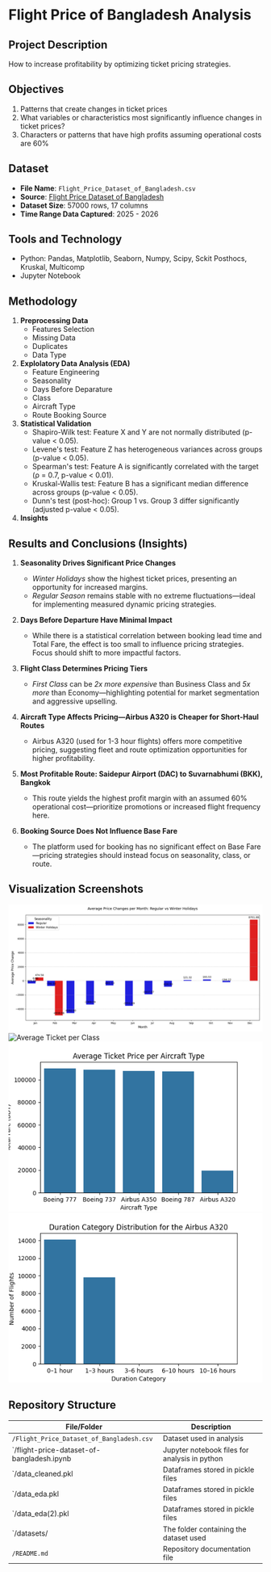 # Flight Price of Bangladesh Analysis

## Project Description
How to increase profitability by optimizing ticket pricing strategies.

## Objectives
1. Patterns that create changes in ticket prices
2. What variables or characteristics most significantly influence changes in ticket prices?
3. Characters or patterns that have high profits assuming operational costs are 60%

## Dataset
- **File Name**: `Flight_Price_Dataset_of_Bangladesh.csv`
- **Source**: [Flight Price Dataset of Bangladesh](https://www.kaggle.com/datasets/mahatiratusher/flight-price-dataset-of-bangladesh)
- **Dataset Size**: 57000 rows, 17 columns
- **Time Range Data Captured**: 2025 - 2026

## Tools and Technology
- Python: Pandas, Matplotlib, Seaborn, Numpy, Scipy, Sckit Posthocs, Kruskal, Multicomp
- Jupyter Notebook

## Methodology
1. **Preprocessing Data**
   - Features Selection
   - Missing Data
   - Duplicates
   - Data Type
2. **Explolatory Data Analysis (EDA)**
   - Feature Engineering
   - Seasonality
   - Days Before Deparature
   - Class
   - Aircraft Type
   - Route Booking Source
4. **Statistical Validation**
   - Shapiro-Wilk test: Feature X and Y are not normally distributed (p-value < 0.05).
   - Levene's test: Feature Z has heterogeneous variances across groups (p-value < 0.05).
   - Spearman's test: Feature A is significantly correlated with the target (ρ = 0.7, p-value < 0.01).
   - Kruskal-Wallis test: Feature B has a significant median difference across groups (p-value < 0.05).
   - Dunn's test (post-hoc): Group 1 vs. Group 3 differ significantly (adjusted p-value < 0.05).
5. **Insights**

## Results and Conclusions (Insights)
1. **Seasonality Drives Significant Price Changes**
    - *Winter Holidays* show the highest ticket prices, presenting an opportunity for increased margins.
    - *Regular Season* remains stable with no extreme fluctuations—ideal for implementing measured dynamic pricing strategies.

2. **Days Before Departure Have Minimal Impact**
    - While there is a statistical correlation between booking lead time and Total Fare, the effect is too small to influence pricing strategies. Focus should shift to more impactful factors.

3. **Flight Class Determines Pricing Tiers**
    - *First Class* can be *2x more expensive* than Business Class and *5x more* than Economy—highlighting potential for market segmentation and aggressive upselling.

4. **Aircraft Type Affects Pricing—Airbus A320 is Cheaper for Short-Haul Routes**
    - Airbus A320 (used for 1-3 hour flights) offers more competitive pricing, suggesting fleet and route optimization opportunities for higher profitability.

5. **Most Profitable Route: Saidepur Airport (DAC) to Suvarnabhumi (BKK), Bangkok**
    - This route yields the highest profit margin with an assumed 60% operational cost—prioritize promotions or increased flight frequency here.

6. **Booking Source Does Not Influence Base Fare**
    - The platform used for booking has no significant effect on Base Fare—pricing strategies should instead focus on seasonality, class, or route.

## Visualization Screenshots
![Average Price Changes](results/avg_price_changes.png)
![Average Ticket per Class](results/avg_ticket_per_Class.png)
![Average Ticket per Aircraft Type](results/avg_ticket_price_per_Type.png)
![Duration Category Distribution for Airbus A320](results/dist_duration_cat.png)


## Repository Structure
| File/Folder                                | Description                                   |
|--------------------------------------------|-----------------------------------------------|
| `/Flight_Price_Dataset_of_Bangladesh.csv`  | Dataset used in analysis                      |
| `/flight-price-dataset-of-bangladesh.ipynb | Jupyter notebook files for analysis in python |
| `/data_cleaned.pkl                         | Dataframes stored in pickle files             |
| `/data_eda.pkl                             | Dataframes stored in pickle files             |
| `/data_eda(2).pkl                          | Dataframes stored in pickle files             |
| `/datasets/                                | The folder containing the dataset used        |
| `/README.md`                               | Repository documentation file                 |